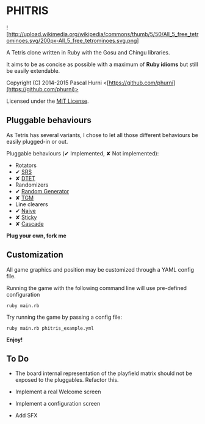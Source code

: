 # PHITRIS

![http://upload.wikimedia.org/wikipedia/commons/thumb/5/50/All_5_free_tetrominoes.svg/200px-All_5_free_tetrominoes.svg.png]

A Tetris clone written in Ruby with the Gosu and Chingu libraries.

It aims to be as concise as possible with a maximum of **Ruby idioms** but still be easily extendable.

Copyright (C) 2014-2015 Pascal Hurni <[https://github.com/phurni](https://github.com/phurni)>

Licensed under the [MIT License](http://opensource.org/licenses/MIT).


## Pluggable behaviours

As Tetris has several variants, I chose to let all those different behaviours be easily plugged-in or out.

Pluggable behaviours (✔ Implemented, ✘ Not implemented):

 - Rotators
  - ✔ [SRS](http://tetris.wikia.com/wiki/SRS)
  - ✘ [DTET](http://tetris.wikia.com/wiki/DTET)
 - Randomizers
  - ✔ [Random Generator](http://tetris.wikia.com/wiki/Random_Generator)
  - ✘ [TGM](http://tetris.wikia.com/wiki/TGM_randomizer)
 - Line clearers
  - ✔ [Naive](http://tetris.wikia.com/wiki/Line_clear#Naive)
  - ✘ [Sticky](http://tetris.wikia.com/wiki/Line_clear#Sticky)
  - ✘ [Cascade](http://tetris.wikia.com/wiki/Line_clear#Cascade)

**Plug your own, fork me**


## Customization

All game graphics and position may be customized through a YAML config file.

Running the game with the following command line will use pre-defined configuration

    ruby main.rb
    
Try running the game by passing a config file:

    ruby main.rb phitris_example.yml

**Enjoy!**


## To Do

- The board internal representation of the playfield matrix should not be exposed
  to the pluggables. Refactor this.
  
- Implement a real Welcome screen

- Implement a configuration screen

- Add SFX
